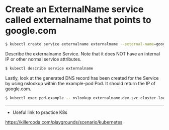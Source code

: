 # Create an ExternalName service called externalname that points to google.com


```bash
$ kubectl create service externalname externalname --external-name=google.com
```

Describe the externalname Service. Note that it does NOT have an internal IP or other normal service attributes.

```bash
$ kubectl describe service externalname
```

Lastly, look at the generated DNS record has been created for the Service by using nslookup within the example-pod Pod. It should return the IP of google.com.

```bash
$ kubectl exec pod-example -- nslookup externalname.dev.svc.cluster.local
```


-----

- Useful link to practice K8s

https://killercoda.com/playgrounds/scenario/kubernetes

